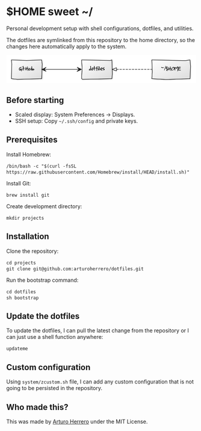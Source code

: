 # $HOME sweet ~/

Personal development setup with shell configurations, dotfiles, and utilities.

The dotfiles are symlinked from this repository to the home directory,
so the changes here automatically apply to the system.

![GitHub <-> dotfiles <- ~/$HOME](images/github-dotfiles-home.jpg)

## Before starting

* Scaled display: System Preferences -> Displays.
* SSH setup: Copy `~/.ssh/config` and private keys.

## Prerequisites

Install Homebrew:

```shell
/bin/bash -c "$(curl -fsSL https://raw.githubusercontent.com/Homebrew/install/HEAD/install.sh)"
```

Install Git:

```shell
brew install git
```

Create development directory:

```shell
mkdir projects
```

## Installation

Clone the repository:

```shell
cd projects
git clone git@github.com:arturoherrero/dotfiles.git
```

Run the bootstrap command:

```shell
cd dotfiles
sh bootstrap
```

## Update the dotfiles

To update the dotfiles, I can pull the latest change from the repository or I
can just use a shell function anywhere:

```shell
updateme
```

## Custom configuration

Using `system/zcustom.sh` file, I can add any custom configuration that is not
going to be persisted in the repository.

## Who made this?

This was made by [Arturo Herrero][1] under the MIT License.


[1]: https://arturoherrero.com/
